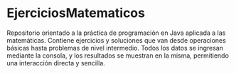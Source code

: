 # EjerciciosMatematicos
Repositorio orientado a la práctica de programación en Java aplicada a las matemáticas. Contiene ejercicios y soluciones que van desde operaciones básicas hasta problemas de nivel intermedio. Todos los datos se ingresan mediante la consola, y los resultados se muestran en la misma, permitiendo una interacción directa y sencilla.
